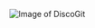 ![Image of DiscoGit](https://www.google.com/url?sa=i&url=https%3A%2F%2Fwww.therelicans.com%2Frado_mayank%2Fcollection-of-github-octocats-for-your-profile-4fhe&psig=AOvVaw2Z92kEkvdWl5Y-ZC_p8x6u&ust=1630024404818000&source=images&cd=vfe&ved=0CAsQjRxqFwoTCPC9tq64zfICFQAAAAAdAAAAABAN)

